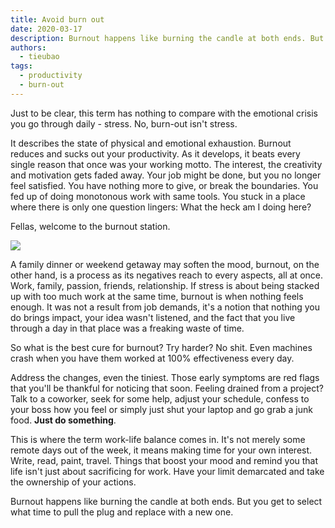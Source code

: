 ```yaml
---
title: Avoid burn out
date: 2020-03-17
description: Burnout happens like burning the candle at both ends. But you get to select what time to pull the plug and replace with a new one.
authors:
  - tieubao
tags:
  - productivity
  - burn-out
---
```


Just to be clear, this term has nothing to compare with the emotional crisis you go through daily - stress. No, burn-out isn't stress.

It describes the state of physical and emotional exhaustion. Burnout reduces and sucks out your productivity. As it develops, it beats every single reason that once was your working motto. The interest, the creativity and motivation gets faded away. Your job might be done, but you no longer feel satisfied. You have nothing more to give, or break the boundaries. You fed up of doing monotonous work with same tools. You stuck in a place where there is only one question lingers: What the heck am I doing here?

Fellas, welcome to the burnout station.

![](avoid-burn-out_10437bf97d35a54a0ca1b65fc00984b1_md5.webp)

A family dinner or weekend getaway may soften the mood, burnout, on the other hand, is a process as its negatives reach to every aspects, all at once. Work, family, passion, friends, relationship. If stress is about being stacked up with too much work at the same time, burnout is when nothing feels enough. It was not a result from job demands, it's a notion that nothing you do brings impact, your idea wasn't listened, and the fact that you live through a day in that place was a freaking waste of time.

So what is the best cure for burnout? Try harder? No shit. Even machines crash when you have them worked at 100% effectiveness every day.

Address the changes, even the tiniest. Those early symptoms are red flags that you'll be thankful for noticing that soon. Feeling drained from a project? Talk to a coworker, seek for some help, adjust your schedule, confess to your boss how you feel or simply just shut your laptop and go grab a junk food. **Just do something**.

This is where the term work-life balance comes in. It's not merely some remote days out of the week, it means making time for your own interest. Write, read, paint, travel. Things that boost your mood and remind you that life isn't just about sacrificing for work. Have your limit demarcated and take the ownership of your actions.

Burnout happens like burning the candle at both ends. But you get to select what time to pull the plug and replace with a new one.
